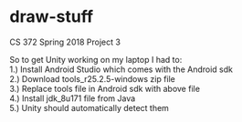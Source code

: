 # draw-stuff
CS 372 Spring 2018 Project 3

So to get Unity working on my laptop I had to: <br/>
1.) Install Android Studio which comes with the Android sdk <br/>
2.) Download tools_r25.2.5-windows zip file <br/>
3.) Replace tools file in Android sdk with above file <br/>
4.) Install jdk_8u171 file from Java <br/>
5.) Unity should automatically detect them <br/>
